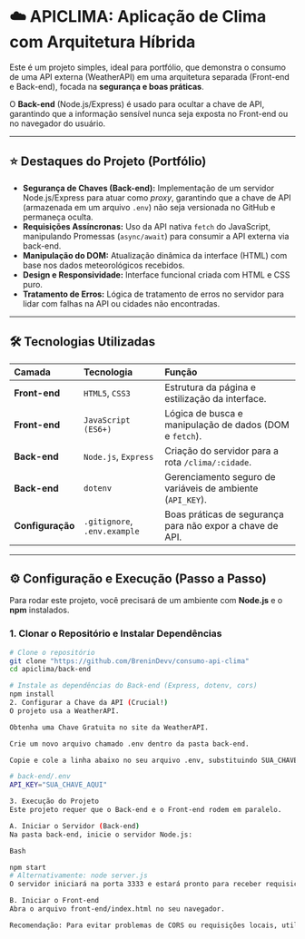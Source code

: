# ☁️ APICLIMA: Aplicação de Clima com Arquitetura Híbrida

Este é um projeto simples, ideal para portfólio, que demonstra o consumo de uma API externa (WeatherAPI) em uma arquitetura separada (Front-end e Back-end), focada na **segurança e boas práticas**.

O **Back-end** (Node.js/Express) é usado para ocultar a chave de API, garantindo que a informação sensível nunca seja exposta no Front-end ou no navegador do usuário.

---

## ⭐ Destaques do Projeto (Portfólio)

- **Segurança de Chaves (Back-end):** Implementação de um servidor Node.js/Express para atuar como _proxy_, garantindo que a chave de API (armazenada em um arquivo `.env`) não seja versionada no GitHub e permaneça oculta.
- **Requisições Assíncronas:** Uso da API nativa `fetch` do JavaScript, manipulando Promessas (`async/await`) para consumir a API externa via back-end.
- **Manipulação do DOM:** Atualização dinâmica da interface (HTML) com base nos dados meteorológicos recebidos.
- **Design e Responsividade:** Interface funcional criada com HTML e CSS puro.
- **Tratamento de Erros:** Lógica de tratamento de erros no servidor para lidar com falhas na API ou cidades não encontradas.

---

## 🛠️ Tecnologias Utilizadas

| Camada           | Tecnologia                   | Função                                                     |
| :--------------- | :--------------------------- | :--------------------------------------------------------- |
| **Front-end**    | `HTML5`, `CSS3`              | Estrutura da página e estilização da interface.            |
| **Front-end**    | `JavaScript (ES6+)`          | Lógica de busca e manipulação de dados (DOM e `fetch`).    |
| **Back-end**     | `Node.js`, `Express`         | Criação do servidor para a rota `/clima/:cidade`.          |
| **Back-end**     | `dotenv`                     | Gerenciamento seguro de variáveis de ambiente (`API_KEY`). |
| **Configuração** | `.gitignore`, `.env.example` | Boas práticas de segurança para não expor a chave de API.  |

---

## ⚙️ Configuração e Execução (Passo a Passo)

Para rodar este projeto, você precisará de um ambiente com **Node.js** e o **npm** instalados.

### 1. Clonar o Repositório e Instalar Dependências

```bash
# Clone o repositório
git clone "https://github.com/BreninDevv/consumo-api-clima"
cd apiclima/back-end

# Instale as dependências do Back-end (Express, dotenv, cors)
npm install
2. Configurar a Chave da API (Crucial!)
O projeto usa a WeatherAPI.

Obtenha uma Chave Gratuita no site da WeatherAPI.

Crie um novo arquivo chamado .env dentro da pasta back-end.

Copie e cole a linha abaixo no seu arquivo .env, substituindo SUA_CHAVE_AQUI pela chave real que você obteve.

# back-end/.env
API_KEY="SUA_CHAVE_AQUI"

3. Execução do Projeto
Este projeto requer que o Back-end e o Front-end rodem em paralelo.

A. Iniciar o Servidor (Back-end)
Na pasta back-end, inicie o servidor Node.js:

Bash

npm start
# Alternativamente: node server.js
O servidor iniciará na porta 3333 e estará pronto para receber requisições do Front-end.

B. Iniciar o Front-end
Abra o arquivo front-end/index.html no seu navegador.

Recomendação: Para evitar problemas de CORS ou requisições locais, utilize uma extensão como Live Server (VS Code) para abrir o index.html. As requisições JavaScript (script.js) esperam que o Front-end esteja rodando em http://localhost:5500 ou http://127.0.0.1:5500.

```
